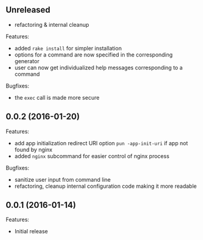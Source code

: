## Unreleased

  - refactoring & internal cleanup

Features:

  - added `rake install` for simpler installation
  - options for a command are now specified in the corresponding generator
  - user can now get individualized help messages corresponding to a command

Bugfixes:

  - the `exec` call is made more secure

## 0.0.2 (2016-01-20)

Features:

  - add app initialization redirect URI option `pun -app-init-uri` if app not
    found by nginx
  - added `nginx` subcommand for easier control of nginx process

Bugfixes:

  - sanitize user input from command line
  - refactoring, cleanup internal configuration code making it more readable

## 0.0.1 (2016-01-14)

Features:

  - Initial release
